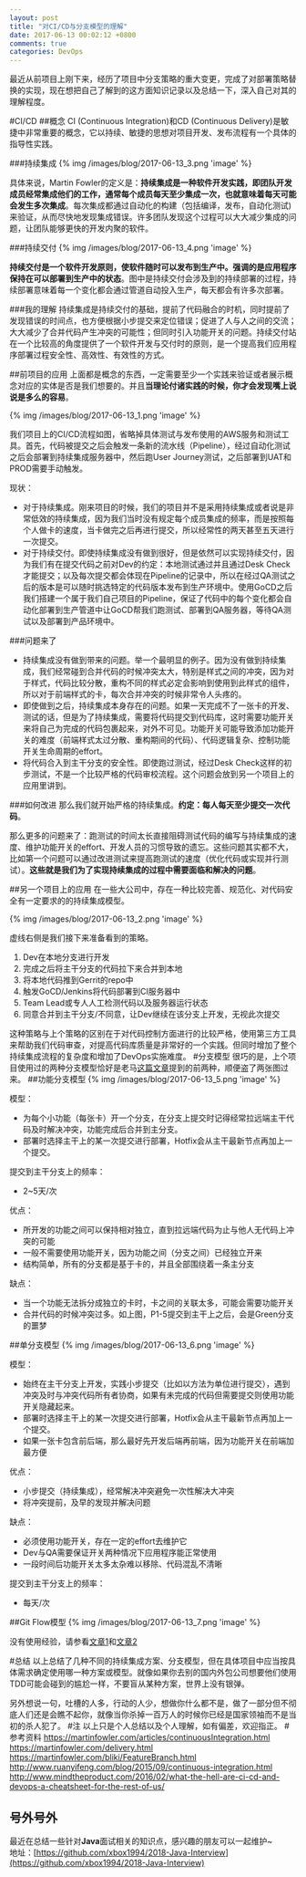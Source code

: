 ```yaml
---
layout: post
title: "对CI/CD与分支模型的理解"
date: 2017-06-13 00:02:12 +0800
comments: true
categories: DevOps
---
```

最近从前项目上刚下来，经历了项目中分支策略的重大变更，完成了对部署策略替换的实现，现在想把自己了解到的这方面知识记录以及总结一下，深入自己对其的理解程度。

<!--more-->

#CI/CD
##概念
CI (Continuous Integration)和CD (Continuous Delivery)是敏捷中非常重要的概念，它以持续、敏捷的思想对项目开发、发布流程有一个具体的指导性实践。

###持续集成
{% img /images/blog/2017-06-13_3.png 'image' %}

具体来说，Martin Fowler的定义是：**持续集成是一种软件开发实践，即团队开发成员经常集成他们的工作，通常每个成员每天至少集成一次，也就意味着每天可能会发生多次集成**。每次集成都通过自动化的构建（包括编译，发布，自动化测试)来验证，从而尽快地发现集成错误。许多团队发现这个过程可以大大减少集成的问题，让团队能够更快的开发内聚的软件。

###持续交付
{% img /images/blog/2017-06-13_4.png 'image' %}

**持续交付是一个软件开发原则，使软件随时可以发布到生产中。强调的是应用程序保持在可以部署到生产中的状态**。图中是持续交付会涉及到的持续部署的过程，持续部署意味着每一个变化都会通过管道自动投入生产，每天都会有许多次部署。

###我的理解
持续集成是持续交付的基础，提前了代码融合的时机，同时提前了发现错误的时间点，也方便根据小步提交来定位错误；促进了人与人之间的交流；大大减少了合并代码产生冲突的可能性；但同时引入功能开关的问题。持续交付站在一个比较高的角度提供了一个软件开发与交付时的原则，是一个提高我们应用程序部署过程安全性、高效性、有效性的方式。

##前项目的应用
上面都是概念的东西，一定需要至少一个实践来验证或者展示概念对应的实体是否是我们想要的。并且**当理论付诸实践的时候，你才会发现嘴上说说是多么的容易**。

{% img /images/blog/2017-06-13_1.png 'image' %}

我们项目上的CI/CD流程如图，省略掉具体测试与发布使用的AWS服务和测试工具。首先，代码被提交之后会触发一条新的流水线（Pipeline），经过自动化测试之后会部署到持续集成服务器中，然后跑User Journey测试，之后部署到UAT和PROD需要手动触发。

现状：

* 对于持续集成。刚来项目的时候，我们的项目并不是采用持续集成或者说是非常低效的持续集成，因为我们当时没有规定每个成员集成的频率，而是按照每个人做卡的速度，当卡做完之后再进行提交，所以经常性的两天甚至五天进行一次提交。
* 对于持续交付。即使持续集成没有做到很好，但是依然可以实现持续交付，因为我们有在提交代码之前对Dev的约定：本地测试通过并且通过Desk Check才能提交；以及每次提交都会体现在Pipeline的记录中，所以在经过QA测试之后的版本是可以随时挑选特定的代码版本发布到生产环境中。使用GoCD之后我们搭建一个属于我们自己项目的Pipeline，保证了代码中的每个变化都会自动化部署到生产管道中让GoCD帮我们跑测试、部署到QA服务器，等待QA测试以及部署到产品环境中。

###问题来了
* 持续集成没有做到带来的问题。举一个最明显的例子。因为没有做到持续集成，我们经常碰到合并代码的时候冲突太大，特别是样式之间的冲突，因为对于样式，代码比较分散，重构不同的样式必定会影响到使用到此样式的组件，所以对于前端样式的卡，每次合并冲突的时候非常令人头疼的。
* 即使做到之后，持续集成本身存在的问题。如果一天完成不了一张卡的开发、测试的话，但是为了持续集成，需要将代码提交到代码库，这时需要功能开关来将自己为完成的代码包裹起来，对外不可见。功能开关可能导致添加功能开关的难度（前端样式太过分散、重构期间的代码）、代码逻辑复杂、控制功能开关生命周期的effort。
* 将代码合入到主干分支的安全性。即使跑过测试，经过Desk Check这样的初步测试，不是一个比较严格的代码审校流程。这个问题会放到另一个项目上的应用里讲到。

###如何改进
那么我们就开始严格的持续集成。**约定：每人每天至少提交一次代码**。

那么更多的问题来了：跑测试的时间太长直接阻碍测试代码的编写与持续集成的速度、维护功能开关的effort、开发人员的习惯导致的遗忘。这些问题其实都不大，比如第一个问题可以通过改进测试来提高跑测试的速度（优化代码或实现并行测试）。**这些就是我们为了实现持续集成的过程中需要面临和解决的问题**。

##另一个项目上的应用
在一些大公司中，存在一种比较完善、规范化、对代码安全有一定要求的的持续集成模型。

{% img /images/blog/2017-06-13_2.png 'image' %}

虚线右侧是我们接下来准备看到的策略。

1. Dev在本地分支进行开发
2. 完成之后将主干分支的代码拉下来合并到本地
3. 将本地代码推到Gerrit的repo中
4. 触发GoCD/Jenkins将代码部署到CI服务器中
5. Team Lead或专人人工检测代码以及服务器运行状态
6. 同意合并到主干分支/不同意，让Dev继续在该分支上开发，无视此次提交

这种策略与上个策略的区别在于对代码控制方面进行的比较严格，使用第三方工具来帮助我们代码审查，对提高代码库质量是非常好的一个实践。但同时增加了整个持续集成流程的复杂度和增加了DevOps实施难度。
#分支模型
很巧的是，上个项目使用过的两种分支模型恰好是老马[这篇文章](https://martinfowler.com/bliki/FeatureBranch.html)提到的前两种，顺便盗了两张图过来。
##功能分支模型
{% img /images/blog/2017-06-13_5.png 'image' %}

模型：

* 为每个小功能（每张卡）开一个分支，在分支上提交时记得经常拉远端主干代码及时解决冲突，功能完成后合并到主分支。
* 部署时选择主干上的某一次提交进行部署，Hotfix会从主干最新节点再加上一个提交。

提交到主干分支上的频率：

* 2~5天/次

优点：

* 所开发的功能之间可以保持相对独立，直到拉远端代码为止与他人无代码上冲突的可能
* 一般不需要使用功能开关，因为功能之间（分支之间）已经独立开来
* 结构简单，所有的分支都是基于卡的，并且全部围绕着一条主分支


缺点：

* 当一个功能无法拆分成独立的卡时，卡之间的关联太多，可能会需要功能开关
* 合并代码的时候冲突过多。如上图，P1-5提交到主干上之后，会是Green分支的噩梦

##单分支模型
{% img /images/blog/2017-06-13_6.png 'image' %}

模型：

* 始终在主干分支上开发，实践小步提交（比如以方法为单位进行提交），遇到冲突及时与冲突代码所有者协商，如果有未完成的代码但需要提交则使用功能开关隐藏起来。
* 部署时选择主干上的某一次提交进行部署，Hotfix会从主干最新节点再加上一个提交。
* 如果一张卡包含前后端，那么最好先开发后端再前端，因为功能开关在前端加最方便


优点：

* 小步提交（持续集成），经常解决冲突避免一次性解决大冲突
* 将冲突提前，及早的发现并解决问题

缺点：

* 必须使用功能开关，存在一定的effort去维护它
* Dev与QA需要保证开关两种情况下应用程序能正常使用
* 一段时间后功能开关太多太杂难以移除、代码混乱不清晰

提交到主干分支上的频率：

* 每天/次

##Git Flow模型
{% img /images/blog/2017-06-13_7.png 'image' %}

没有使用经验，请参看[文章1](https://yaowenjie.github.io/devops/thinking-in-two-kinds-of-ci-cd-strategies-and-git-branch-models)和[文章2](http://nvie.com/posts/a-successful-git-branching-model/)

#总结
以上总结了几种不同的持续集成方案、分支模型，但在具体项目中应当按具体需求确定使用哪一种方案或模型。就像如果你去别的国内外包公司想要他们使用TDD可能会碰到的尴尬一样，不要盲从某种方案，世界上没有银弹。

另外想说一句，吐槽的人多，行动的人少，想做你什么都不是，做了一部分但不彻底人们还是会瞧不起你，就像当你杀掉一百万人的时候你已经是国家领袖而不是当初的杀人犯了。
#注
以上只是个人总结以及个人理解，如有偏差，欢迎指正。
#参考资料
https://martinfowler.com/articles/continuousIntegration.html
https://martinfowler.com/delivery.html
https://martinfowler.com/bliki/FeatureBranch.html
http://www.ruanyifeng.com/blog/2015/09/continuous-integration.html
http://www.mindtheproduct.com/2016/02/what-the-hell-are-ci-cd-and-devops-a-cheatsheet-for-the-rest-of-us/

## 号外号外
最近在总结一些针对**Java**面试相关的知识点，感兴趣的朋友可以一起维护~  
地址：[https://github.com/xbox1994/2018-Java-Interview](https://github.com/xbox1994/2018-Java-Interview)
